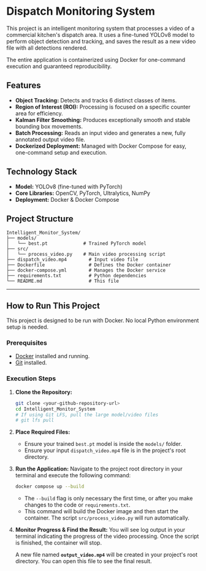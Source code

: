 # Dispatch Monitoring System

This project is an intelligent monitoring system that processes a video of a commercial kitchen's dispatch area. It uses a fine-tuned YOLOv8 model to perform object detection and tracking, and saves the result as a new video file with all detections rendered.

The entire application is containerized using Docker for one-command execution and guaranteed reproducibility.

## Features

-   **Object Tracking:** Detects and tracks 6 distinct classes of items.
-   **Region of Interest (ROI):** Processing is focused on a specific counter area for efficiency.
-   **Kalman Filter Smoothing:** Produces exceptionally smooth and stable bounding box movements.
-   **Batch Processing:** Reads an input video and generates a new, fully annotated output video file.
-   **Dockerized Deployment:** Managed with Docker Compose for easy, one-command setup and execution.

## Technology Stack

-   **Model:** YOLOv8 (fine-tuned with PyTorch)
-   **Core Libraries:** OpenCV, PyTorch, Ultralytics, NumPy
-   **Deployment:** Docker & Docker Compose

## Project Structure

```
Intelligent_Monitor_System/
├── models/
│   └── best.pt             # Trained PyTorch model
├── src/
│   └── process_video.py    # Main video processing script
├── dispatch_video.mp4        # Input video file
├── Dockerfile                # Defines the Docker container
├── docker-compose.yml        # Manages the Docker service
├── requirements.txt          # Python dependencies
└── README.md                 # This file
```

---

## How to Run This Project

This project is designed to be run with Docker. No local Python environment setup is needed.

### Prerequisites

-   [Docker](https://www.docker.com/get-started) installed and running.
-   [Git](https://git-scm.com/) installed.

### Execution Steps

1.  **Clone the Repository:**
    ```bash
    git clone <your-github-repository-url>
    cd Intelligent_Monitor_System
    # If using Git LFS, pull the large model/video files
    # git lfs pull
    ```

2.  **Place Required Files:**
    *   Ensure your trained `best.pt` model is inside the `models/` folder.
    *   Ensure your input `dispatch_video.mp4` file is in the project's root directory.

3.  **Run the Application:**
    Navigate to the project root directory in your terminal and execute the following command:
    ```bash
    docker compose up --build
    ```
    - The `--build` flag is only necessary the first time, or after you make changes to the code or `requirements.txt`.
    - This command will build the Docker image and then start the container. The script `src/process_video.py` will run automatically.

4.  **Monitor Progress & Find the Result:**
    You will see log output in your terminal indicating the progress of the video processing. Once the script is finished, the container will stop.

    A new file named **`output_video.mp4`** will be created in your project's root directory. You can open this file to see the final result.